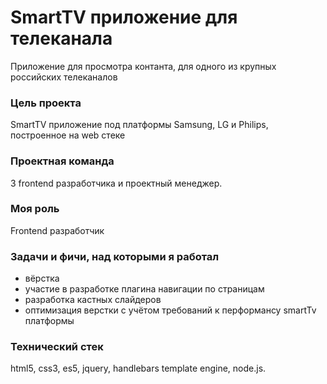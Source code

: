 # SmartTV приложение для телеканала

Приложение для просмотра контанта, для одного из крупных российских телеканалов

### **Цель проекта**

SmartTV приложение под платформы Samsung, LG и Philips, построенное на web стеке

### **Проектная команда**

3 frontend разработчика и проектный менеджер.

### **Моя роль**

Frontend разработчик

### **Задачи и фичи, над которыми я работал**

- вёрстка
- участие в разработке плагина навигации по страницам
- разработка кастных слайдеров
- оптимизация верстки с учётом требований к перформансу smartTv платформы

### **Технический стек**

html5, css3, es5, jquery, handlebars template engine, node.js.
